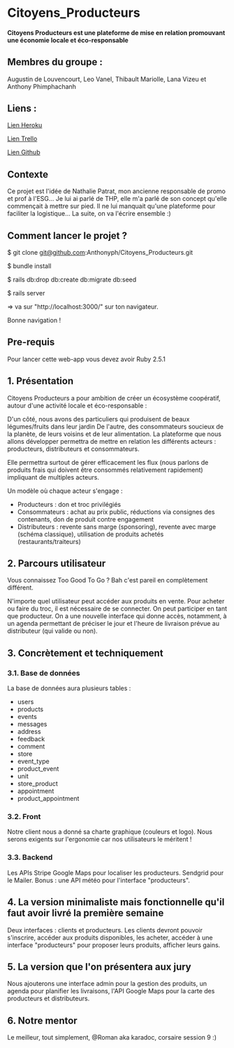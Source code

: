 # Citoyens_Producteurs

#### Citoyens Producteurs est une plateforme de mise en relation promouvant une économie locale et éco-responsable

## Membres du groupe : 

Augustin de Louvencourt, Leo Vanel, Thibault Mariolle, Lana Vizeu et Anthony Phimphachanh

## Liens : 

[Lien Heroku](https://citoyensproducteurs.herokuapp.com/)

[Lien Trello](https://trello.com/b/PKTqicI3/projet-final/)

[Lien Github](https://github.com/Anthonyph/Citoyens_Producteurs/)



## Contexte

Ce projet est l'idée de Nathalie Patrat, mon ancienne responsable de promo et prof à l'ESG...
Je lui ai parlé de THP, elle m'a parlé de son concept qu'elle commençait à mettre sur pied. Il ne lui manquait qu'une plateforme pour faciliter la logistique... La suite, on va l'écrire ensemble :)

## Comment lancer le projet ?

  $ git clone git@github.com:Anthonyph/Citoyens_Producteurs.git

  $ bundle install

  $ rails db:drop db:create db:migrate db:seed

  $ rails server

  => va sur "http://localhost:3000/" sur ton navigateur.

  Bonne navigation !


## Pre-requis 

Pour lancer cette web-app vous devez avoir Ruby 2.5.1

## 1. Présentation

Citoyens Producteurs a pour ambition de créer un écosystème coopératif, autour d'une activité locale et éco-responsable :

D'un côté, nous avons des particuliers qui produisent de beaux légumes/fruits dans leur jardin
De l'autre, des consommateurs soucieux de la planète, de leurs voisins et de leur alimentation.
La plateforme que nous allons développer permettra de mettre en relation les différents acteurs : producteurs, distributeurs et consommateurs.

Elle permettra surtout de gérer efficacement les flux (nous parlons de produits frais qui doivent être consommés relativement rapidement) impliquant de multiples acteurs.

Un modèle où chaque acteur s'engage :
- Producteurs : don et troc privilégiés
- Consommateurs : achat au prix public, réductions via consignes des contenants, don de produit contre engagement
- Distributeurs : revente sans marge (sponsoring), revente avec marge (schéma classique), utilisation de produits achetés (restaurants/traiteurs)

## 2. Parcours utilisateur
Vous connaissez Too Good To Go ? Bah c'est pareil en complètement différent.

N'importe quel utilisateur peut accéder aux produits en vente. Pour acheter ou faire du troc, il est nécessaire de se connecter. On peut participer en tant que producteur. On a une nouvelle interface qui donne accès, notamment, à un agenda permettant de préciser le jour et l'heure de livraison prévue au distributeur (qui valide ou non).

## 3. Concrètement et techniquement

### 3.1. Base de données
La base de données aura plusieurs tables :
- users
- products
- events
- messages
- address
- feedback
- comment
- store
- event_type
- product_event
- unit
- store_product
- appointment
- product_appointment

### 3.2. Front
Notre client nous a donné sa charte graphique (couleurs et logo).
Nous serons exigents sur l'ergonomie car nos utilisateurs le méritent !


### 3.3. Backend
Les APIs Stripe Google Maps pour localiser les producteurs. Sendgrid pour le Mailer.
Bonus : une API météo pour l'interface "producteurs".

## 4. La version minimaliste mais fonctionnelle qu'il faut avoir livré la première semaine

Deux interfaces : clients et producteurs. Les clients devront pouvoir s'inscrire, accéder aux produits disponibles, les acheter, accéder à une interface "producteurs" pour proposer leurs produits, afficher leurs gains.

## 5. La version que l'on présentera aux jury
Nous ajouterons une interface admin pour la gestion des produits, un agenda pour planifier les livraisons, l'API Google Maps pour la carte des producteurs et distributeurs.

## 6. Notre mentor
Le meilleur, tout simplement, @Roman aka karadoc, corsaire session 9 :)


